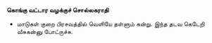 **கொங்கு வட்டார வழக்குச் சொல்லகராதி**
- மாடுகள் குறை பிரசவத்தில் வெளியே தள்ளும் கன்று. இந்த தடவ கெடேறி வீசுகன்னு போட்ருச்சு.

